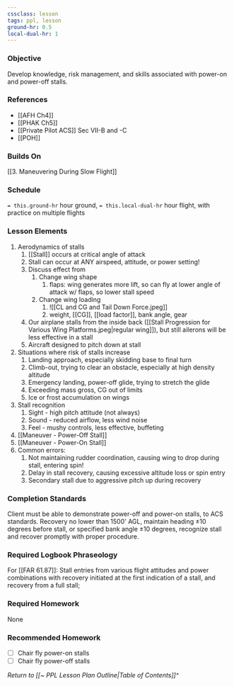 ```yaml
---
cssclass: lesson
tags: ppl, lesson
ground-hr: 0.5
local-dual-hr: 1
---
```

### Objective
Develop knowledge, risk management, and skills associated with power-on and power-off stalls.

### References
- [[AFH Ch4]]
- [[PHAK Ch5]]
- [[Private Pilot ACS]] Sec VII-B and -C
- [[POH]]

### Builds On
[[3. Maneuvering During Slow Flight]]

### Schedule
`= this.ground-hr` hour ground, `= this.local-dual-hr` hour flight, with practice on multiple flights

### Lesson Elements
1. Aerodynamics of stalls
	1. [[Stall]] occurs at critical angle of attack
	2. Stall can occur at ANY airspeed, attitude, or power setting!
	3. Discuss effect from
		1. Change wing shape
			1. flaps: wing generates more lift, so can fly at lower angle of attack w/ flaps, so lower stall speed
		2. Change wing loading
			1. ![[CL and CG and Tail Down Force.jpeg]]
			2. weight, [[CG]], [[load factor]], bank angle, gear
	4. Our airplane stalls from the inside back ([[Stall Progression for Various Wing Platforms.jpeg|regular wing]]), but still ailerons will be less effective in a stall
	5. Aircraft designed to pitch down at stall
2. Situations where risk of stalls increase
	1. Landing approach, especially skidding base to final turn
	2. Climb-out, trying to clear an obstacle, especially at high density altitude
	3. Emergency landing, power-off glide, trying to stretch the glide
	4. Exceeding mass gross, CG out of limits
	5. Ice or frost accumulation on wings
3. Stall recognition
	1. Sight - high pitch attitude (not always)
	2. Sound - reduced airflow, less wind noise
	3. Feel - mushy controls, less effective, buffeting
4. [[Maneuver - Power-Off Stall]]
5. [[Maneuver - Power-On Stall]]
6. Common errors:
	1. Not maintaining rudder coordination, causing wing to drop during stall, entering spin!
	2. Delay in stall recovery, causing excessive altitude loss or spin entry
	3. Secondary stall due to aggressive pitch up during recovery

### Completion Standards
Client must be able to demonstrate power-off and power-on stalls, to ACS standards. Recovery no lower than 1500' AGL, maintain heading ±10 degrees before stall, or specified bank angle ±10 degrees, recognize stall and recover promptly with proper procedure.

### Required Logbook Phraseology
For [[FAR 61.87]]: Stall entries from various flight attitudes and power combinations with recovery initiated at the first indication of a stall, and recovery from a full stall;

### Required Homework
None
 
### Recommended Homework 
- [ ] Chair fly power-on stalls
- [ ] Chair fly power-off stalls

*Return to [[~ PPL Lesson Plan Outline|Table of Contents]]^*